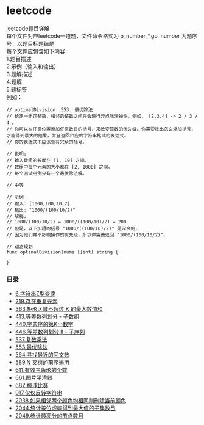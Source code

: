 # leetcode
leetcode题目详解</br>
每个文件对应leetcode一道题，文件命令格式为 p_number_*.go, number 为题序号，以题目标题结尾</br>
每个文件应包含如下内容</br>
1.题目描述</br>
2.示例（输入和输出）</br>
3.题解描述</br>
4.题解</br>
5.题标签</br>
例如：  
```
// optimalDivision  553. 最优除法
// 给定一组正整数，相邻的整数之间将会进行浮点除法操作。例如， [2,3,4] -> 2 / 3 / 4 。
// 你可以在任意位置添加任意数目的括号，来改变算数的优先级。你需要找出怎么添加括号，才能得到最大的结果，并且返回相应的字符串格式的表达式。
// 你的表达式不应该含有冗余的括号。

// 说明:
// 输入数组的长度在 [1, 10] 之间。
// 数组中每个元素的大小都在 [2, 1000] 之间。
// 每个测试用例只有一个最优除法解。

// 中等 

// 示例：
// 输入: [1000,100,10,2]
// 输出: "1000/(100/10/2)"
// 解释:
// 1000/(100/10/2) = 1000/((100/10)/2) = 200
// 但是，以下加粗的括号 "1000/((100/10)/2)" 是冗余的，
// 因为他们并不影响操作的优先级，所以你需要返回 "1000/(100/10/2)"。

// 动态规划
func optimalDivision(nums []int) string {

}

```

### 目录
* [6.字符串Z型变换](p_6_convert_z_string.go)
* [219.存在重复元素](p_219_contains_nearby_duplicate.go)
* [363.矩形区域不超过 K 的最大数值和](p_363_max_sum_submatrix.go)
* [413.等差数列划分 - 子数组](p_413_number_of_arithmetic_slices.go)
* [440.字典序的第K小数字](p_440_find_kth_number.go)
* [446.等差数列划分 II - 子序列](p_446_number_of_arithmetic_slices.go)
* [537.复数乘法](p_537_complex_number_multiply.go)
* [553.最优除法](p_553_optimal_division.go)
* [564.寻找最近的回文数](p_564_nearest_palindromic.go)
* [589.N 叉树的前序遍历](p_589_preorder.go)
* [611.有效三角形的个数](p_611_triangle_number.go)
* [661.图片平滑器](p_661_image_smoother.go)
* [682.棒球比赛](p_682_cal_points.go)
* [917.仅仅反转字符串](p_917_reverse_only_letters.go)
* [2038.如果相邻两个颜色均相同则删除当前颜色](p_2038_winner_of_game.go)
* [2044.统计按位或能得到最大值的子集数目](p_2044_count_max_or_subsets.go)
* [2049.统计最高分的节点数目](p_2049_count_highest_score_nodes.go)

